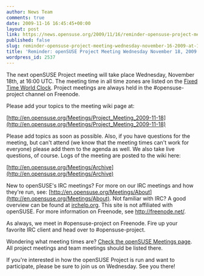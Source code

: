 ```yaml
---
author: News Team
comments: true
date: 2009-11-16 16:45:45+00:00
layout: post
link: https://news.opensuse.org/2009/11/16/reminder-opensuse-project-meeting-wednesday-november-16-2009-at-1600-utc-2/
published: false
slug: reminder-opensuse-project-meeting-wednesday-november-16-2009-at-1600-utc-2
title: 'Reminder: openSUSE Project Meeting Wednesday November 18, 2009 at 16:00 UTC'
wordpress_id: 2537
---
```


The next openSUSE Project meeting will take place Wednesday, November 18th, at 16:00 UTC. The meeting time in all time zones are listed on the [Fixed Time World Clock](http://bit.ly/3XhSxD). Project meetings are always held in the #opensuse-project channel on Freenode.





Please add your topics to the meeting wiki page at:





[http://en.opensuse.org/Meetings/Project_Meeting_2009-11-18](http://en.opensuse.org/Meetings/Project_Meeting_2009-11-18)



Please add topics as soon as possible. Also, if you have questions for the meeting, but can't attend (we know that the meeting times can't work for everyone) please add them to the agenda as well. We also take live questions, of course. Logs of the meeting are posted to the wiki here:





[http://en.opensuse.org/Meetings/Archive](http://en.opensuse.org/Meetings/Archive)





New to openSUSE's IRC meetings? For more on our IRC meetings and how they're run, see: [http://en.opensuse.org/Meetings/About](http://en.opensuse.org/Meetings/About). Not familiar with IRC? A good overview can be found at [irchelp.org](http://www.irchelp.org/). This site is not affiliated with openSUSE. For more information on Freenode, see http://freenode.net/.





As always, we meet in #opensuse-project on Freenode. Fire up your favorite IRC client and head over to #opensuse-project.





Wondering what meeting times are? [Check the openSUSE Meetings page](http://en.opensuse.org/Meetings). All project meetings and team meetings should be listed there.





If you're interested in how the openSUSE Project is run and want to participate, please be sure to join us on Wednesday. See you there!
